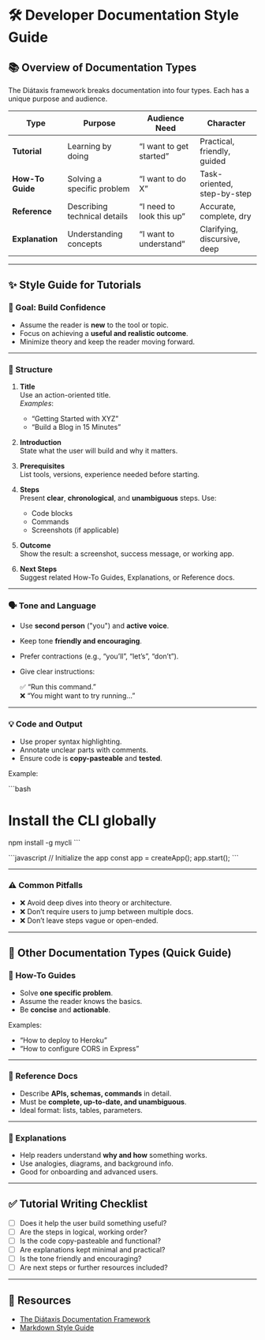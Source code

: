 # 🛠 Developer Documentation Style Guide

## 📚 Overview of Documentation Types

The Diátaxis framework breaks documentation into four types. Each has a unique purpose and audience.

| Type             | Purpose                        | Audience Need            | Character                     |
|------------------|--------------------------------|---------------------------|-------------------------------|
| **Tutorial**     | Learning by doing              | “I want to get started”   | Practical, friendly, guided   |
| **How-To Guide** | Solving a specific problem     | “I want to do X”          | Task-oriented, step-by-step   |
| **Reference**    | Describing technical details   | “I need to look this up”  | Accurate, complete, dry       |
| **Explanation**  | Understanding concepts         | “I want to understand”    | Clarifying, discursive, deep  |

---

## ✨ Style Guide for **Tutorials**

### 🎯 Goal: Build Confidence

- Assume the reader is **new** to the tool or topic.
- Focus on achieving a **useful and realistic outcome**.
- Minimize theory and keep the reader moving forward.

---

### 📐 Structure

1. **Title**  
   Use an action-oriented title.  
   _Examples_:  
   - “Getting Started with XYZ”  
   - “Build a Blog in 15 Minutes”

2. **Introduction**  
   State what the user will build and why it matters.

3. **Prerequisites**  
   List tools, versions, experience needed before starting.

4. **Steps**  
   Present **clear**, **chronological**, and **unambiguous** steps. Use:
   - Code blocks
   - Commands
   - Screenshots (if applicable)

5. **Outcome**  
   Show the result: a screenshot, success message, or working app.

6. **Next Steps**  
   Suggest related How-To Guides, Explanations, or Reference docs.

---

### 🗣 Tone and Language

- Use **second person** ("you") and **active voice**.
- Keep tone **friendly and encouraging**.
- Prefer contractions (e.g., “you’ll”, “let’s”, “don’t”).
- Give clear instructions:
  
  ✅ “Run this command.”  
  ❌ “You might want to try running…”

---

### 💡 Code and Output

- Use proper syntax highlighting.
- Annotate unclear parts with comments.
- Ensure code is **copy-pasteable** and **tested**.

Example:

\```bash
# Install the CLI globally
npm install -g mycli
\```

\```javascript
// Initialize the app
const app = createApp();
app.start();
\```

---

### ⚠️ Common Pitfalls

- ❌ Avoid deep dives into theory or architecture.
- ❌ Don’t require users to jump between multiple docs.
- ❌ Don’t leave steps vague or open-ended.

---

## 🧭 Other Documentation Types (Quick Guide)

### 📌 How-To Guides

- Solve **one specific problem**.
- Assume the reader knows the basics.
- Be **concise** and **actionable**.

Examples:
- “How to deploy to Heroku”
- “How to configure CORS in Express”

---

### 🧾 Reference Docs

- Describe **APIs, schemas, commands** in detail.
- Must be **complete, up-to-date, and unambiguous**.
- Ideal format: lists, tables, parameters.

---

### 📖 Explanations

- Help readers understand **why and how** something works.
- Use analogies, diagrams, and background info.
- Good for onboarding and advanced users.

---

## ✅ Tutorial Writing Checklist

- [ ] Does it help the user build something useful?
- [ ] Are the steps in logical, working order?
- [ ] Is the code copy-pasteable and functional?
- [ ] Are explanations kept minimal and practical?
- [ ] Is the tone friendly and encouraging?
- [ ] Are next steps or further resources included?

---

## 📎 Resources

- [The Diátaxis Documentation Framework](https://diataxis.fr/)
- [Markdown Style Guide](https://www.markdownguide.org/basic-syntax/)
